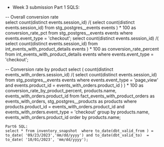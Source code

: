 - Week 3 submission Part 1 SQLS:


-- Overall conversion rate    
select
    count(distinct events.session_id) /(
        select
            count(distinct events.session_id)
        from
            stg_postgres__events events
    ) * 100 as conversion_rate_pct
from
    stg_postgres__events events
where
    events.event_type = 'checkout';
select
    count(distinct events.session_id) /(
        select
            count(distinct events.session_id)
        from
            int_events_with_product_details events
    ) * 100 as conversion_rate_percent
from
    int_events_with_product_details events
where
    events.event_type = 'checkout';


-- Conversion rate by product
select
    (
        count(distinct events_with_orders.session_id) /(
            select
                count(distinct events.session_id)
            from
                stg_postgres__events events
            where
                events.event_type = 'page_view'
                and events.product_id = events_with_orders.product_id
        )
    ) * 100 as conversion_rate_by_product_percent,
    products.name,
    events_with_orders.product_id
from
    fact_events_with_product_orders as events_with_orders,
    stg_postgres__products as products
where
    products.product_id = events_with_orders.product_id
    and events_with_orders.event_type = 'checkout'
group by
    products.name,
 events_with_orders.product_id
 order by products.name;
    


    Part6 SQL:
    select * from inventory_snapshot  where to_date(dbt_valid_from ) = to_date( '09/23/2023','mm/dd/yyyy') and to_date(dbt_valid_to)  = to_date( '10/01/2023', 'mm/dd/yyyy');